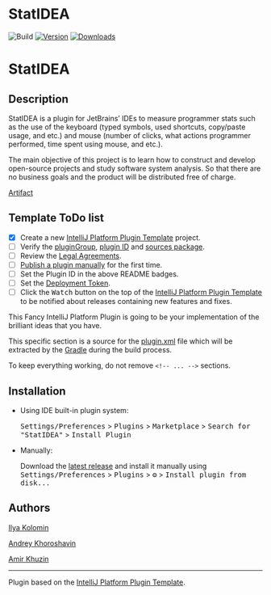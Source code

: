 # StatIDEA

![Build](https://github.com/Ilya-Kolomin/StatIDEA/workflows/Build/badge.svg)
[![Version](https://img.shields.io/jetbrains/plugin/v/PLUGIN_ID.svg)](https://plugins.jetbrains.com/plugin/PLUGIN_ID)
[![Downloads](https://img.shields.io/jetbrains/plugin/d/PLUGIN_ID.svg)](https://plugins.jetbrains.com/plugin/PLUGIN_ID)

# StatIDEA
## Description
StatIDEA is a plugin for JetBrains’ IDEs to measure programmer stats such as the use of the keyboard (typed symbols, used shortcuts, copy/paste usage, and etc.) and mouse (number of clicks, what actions programmer performed, time spent using mouse, and etc.).

The main objective of this project is to learn how to construct and develop open-source projects and study software system analysis. So that there are no business goals and the product will be distributed free of charge.

[Artifact](https://docs.google.com/document/d/1pzEI4KoVcqn5pdFqiqAIp8Q0a2v1-GzP/edit?usp=sharing&ouid=111082605146895567204&rtpof=true&sd=true)

## Template ToDo list
- [x] Create a new [IntelliJ Platform Plugin Template][template] project.
- [ ] Verify the [pluginGroup](/gradle.properties), [plugin ID](/src/main/resources/META-INF/plugin.xml) and [sources package](/src/main/kotlin).
- [ ] Review the [Legal Agreements](https://plugins.jetbrains.com/docs/marketplace/legal-agreements.html).
- [ ] [Publish a plugin manually](https://plugins.jetbrains.com/docs/intellij/publishing-plugin.html?from=IJPluginTemplate) for the first time.
- [ ] Set the Plugin ID in the above README badges.
- [ ] Set the [Deployment Token](https://plugins.jetbrains.com/docs/marketplace/plugin-upload.html).
- [ ] Click the <kbd>Watch</kbd> button on the top of the [IntelliJ Platform Plugin Template][template] to be notified about releases containing new features and fixes.

<!-- Plugin description -->
This Fancy IntelliJ Platform Plugin is going to be your implementation of the brilliant ideas that you have.

This specific section is a source for the [plugin.xml](/src/main/resources/META-INF/plugin.xml) file which will be extracted by the [Gradle](/build.gradle.kts) during the build process.

To keep everything working, do not remove `<!-- ... -->` sections. 
<!-- Plugin description end -->

## Installation

- Using IDE built-in plugin system:
  
  <kbd>Settings/Preferences</kbd> > <kbd>Plugins</kbd> > <kbd>Marketplace</kbd> > <kbd>Search for "StatIDEA"</kbd> >
  <kbd>Install Plugin</kbd>
  
- Manually:

  Download the [latest release](https://github.com/Ilya-Kolomin/StatIDEA/releases/latest) and install it manually using
  <kbd>Settings/Preferences</kbd> > <kbd>Plugins</kbd> > <kbd>⚙️</kbd> > <kbd>Install plugin from disk...</kbd>


## Authors
[Ilya Kolomin](https://github.com/Ilya-Kolomin)

[Andrey Khoroshavin](https://github.com/Andrew174194)

[Amir Khuzin](https://github.com/Amirka-Kh)

---
Plugin based on the [IntelliJ Platform Plugin Template][template].

[template]: https://github.com/JetBrains/intellij-platform-plugin-template
